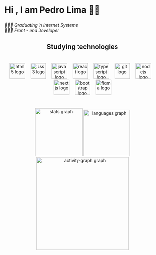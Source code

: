 <h1 align="left">Hi , I am Pedro Lima 👋🏽</h1>

###

<h6 align="left">👨🏽‍🎓 Graduating in Internet Systems<br> 👨🏽‍💻 Front - end Developer</h6>

###

<h2 align="center">Studying technologies</h2>

###

<br clear="both">

<div align="center">
  <img src="https://cdn.jsdelivr.net/gh/devicons/devicon/icons/html5/html5-original.svg" height="50" alt="html5 logo"  />
  <img width="10" />
  <img src="https://cdn.jsdelivr.net/gh/devicons/devicon/icons/css3/css3-original.svg" height="50" alt="css3 logo"  />
  <img width="10" />
  <img src="https://cdn.jsdelivr.net/gh/devicons/devicon/icons/javascript/javascript-original.svg" height="50" alt="javascript logo"  />
  <img width="10" />
  <img src="https://cdn.jsdelivr.net/gh/devicons/devicon/icons/react/react-original.svg" height="50" alt="react logo"  />
  <img width="10" />
  <img src="https://cdn.jsdelivr.net/gh/devicons/devicon/icons/typescript/typescript-original.svg" height="50" alt="typescript logo"  />
  <img width="10" />
  <img src="https://cdn.jsdelivr.net/gh/devicons/devicon/icons/git/git-original.svg" height="50" alt="git logo"  />
  <img width="10" />
  <img src="https://cdn.jsdelivr.net/gh/devicons/devicon/icons/nodejs/nodejs-original.svg" height="50" alt="nodejs logo"  />
  <img width="10" />
  <img src="https://cdn.jsdelivr.net/gh/devicons/devicon/icons/nextjs/nextjs-original.svg" height="50" alt="nextjs logo"  />
  <img width="10" />
  <img src="https://cdn.jsdelivr.net/gh/devicons/devicon/icons/bootstrap/bootstrap-original.svg" height="50" alt="bootstrap logo"  />
  <img width="10" />
  <img src="https://cdn.jsdelivr.net/gh/devicons/devicon/icons/figma/figma-original.svg" height="50" alt="figma logo"  />
</div>

###

<br clear="both">

<div align="center">
  <img src="https://github-readme-stats.vercel.app/api?username=pedroLima019&hide_title=false&hide_rank=true&show_icons=true&include_all_commits=true&count_private=true&disable_animations=false&theme=dark&locale=en&hide_border=true&order=1" height="155" alt="stats graph"  />
  <img src="https://github-readme-stats.vercel.app/api/top-langs?username=pedroLima019&locale=en&hide_title=false&layout=compact&card_width=320&langs_count=6&theme=dark&hide_border=true&order=2" height="150" alt="languages graph"  />
  <img src="https://github-readme-activity-graph.vercel.app/graph?username=pedroLima019&radius=16&theme=chartreuse-dark&area=true&order=5" height="300" alt="activity-graph graph"  />
</div>

###
